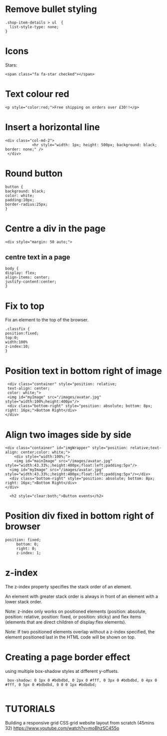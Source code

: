 Remove bullet styling
======================
```
.shop-item-details > ul  {
  list-style-type: none;
}
```
Icons
=====
Stars:

```
<span class="fa fa-star checked"></span>
```
Text colour red
===============

```
<p style="color:red;">Free shipping on orders over £30!!</p>
```

Insert a horizontal line
=========================

```
<div class="col-md-2"> 
            <hr style="width: 1px; height: 500px; background: black; border: none;" />  
 </div>
 ```
Round button
============

```
button {
background: black;
color: white;
padding:10px;
border-radius:25px;
}
```

Centre a div in the page
==========================
```
<div style="margin: 50 auto;">
```

centre text in a page
----------------------

```
body {
display: flex;
align-items: center;
justify-content:center;
}
```
 Fix to top
 ===========
 Fix an element to the top of the browser.
 
 ```
 .classfix {
 position:fixed;
 top:0;
 width:100%
 z-index:10;
 }
 ```
 
 Position text in bottom right of image
 =======================================
 ```
  <div class="container" style="position: relative;
  text-align: center;
  color: white;">
  <img id="myImage" src="/images/avatar.jpg" style="width:100%;height:400px"/>
  <div class="bottom-right" style="position: absolute; bottom: 8px; right: 16px;">Bottom Right</div>
</div>
```

Align two images side by side
==============================
```
<div class="container" id="imgWrapper" style="position: relative;text-align: center;color: white;">
    <div style="width:100%;">
    <img id="mainImage" src="/images/avatar.jpg" style="width:43.33%;;height:400px;float:left;padding:5px"/>
  <img id="myImage" src="/images/avatar.jpg" style="width:43.33%;;height:400px;float:left;padding:5px"/></div>
  <div class="bottom-right" style="position: absolute; bottom: 8px; right: 16px;">Bottom Right</div>
</div>

  <h2 style="clear:both;">Button events</h2>
```

Position div fixed in bottom right of browser
=======================================
```
position: fixed;
     bottom: 0;
     right: 0;
     z-index: 1;
```

z-index
=======
The z-index property specifies the stack order of an element.

An element with greater stack order is always in front of an element with a lower stack order.

Note: z-index only works on positioned elements (position: absolute, position: relative, position: fixed, or position: sticky) and flex items (elements that are direct children of display:flex elements).

Note: If two positioned elements overlap without a z-index specified, the element positioned last in the HTML code will be shown on top. 

Creating a page border effect
======================
using multiple box-shadow styles at different y-offsets.
```
 box-shadow: 0 1px 0 #bdbdbd, 0 2px 0 #fff, 0 3px 0 #bdbdbd, 0 4px 0 #fff, 0 5px 0 #bdbdbd, 0 0 0 1px #bdbdbd;
 
 ```

TUTORIALS
==========

Building a responsive grid CSS grid website layout from scratch (45mins 32)
https://www.youtube.com/watch?v=moBhzSC455o
